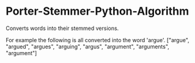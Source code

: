 # Porter-Stemmer-Python-Algorithm
Converts words into their stemmed versions.

For example the following is all converted into the word 'argue'.
["argue", "argued", "argues", "arguing", "argus", "argument", "arguments", "argument"]


